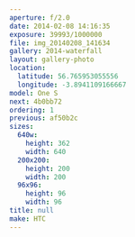 ```yaml
---
aperture: f/2.0
date: 2014-02-08 14:16:35
exposure: 39993/1000000
file: img_20140208_141634
gallery: 2014-waterfall
layout: gallery-photo
location:
  latitude: 56.765953055556
  longitude: -3.8941109166667
model: One S
next: 4b0bb72
ordering: 1
previous: af50b2c
sizes:
  640w:
    height: 362
    width: 640
  200x200:
    height: 200
    width: 200
  96x96:
    height: 96
    width: 96
title: null
make: HTC
---
```

